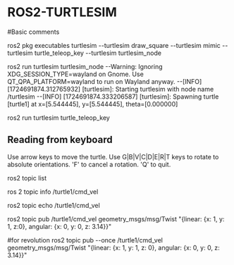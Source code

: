 # ROS2-TURTLESIM

#Basic comments

ros2 pkg executables turtlesim
--turtlesim draw_square
--turtlesim mimic
--turtlesim turtle_teleop_key
--turtlesim turtlesim_node

ros2 run turtlesim turtlesim_node
--Warning: Ignoring XDG_SESSION_TYPE=wayland on Gnome. Use QT_QPA_PLATFORM=wayland to run on Wayland anyway.
--[INFO] [1724691874.312765932] [turtlesim]: Starting turtlesim with node name /turtlesim
--[INFO] [1724691874.333206587] [turtlesim]: Spawning turtle [turtle1] at x=[5.544445], y=[5.544445], theta=[0.000000]

ros2 run turtlesim turtle_teleop_key

Reading from keyboard
---------------------------
Use arrow keys to move the turtle.
Use G|B|V|C|D|E|R|T keys to rotate to absolute orientations. 'F' to cancel a rotation.
'Q' to quit.

ros2 topic list

ros 2 topic info /turtle1/cmd_vel

ros2 topic echo /turtle1/cmd_vel

ros2 topic pub /turtle1/cmd_vel geometry_msgs/msg/Twist "{linear: {x: 1, y: 1, z:0}, angular: {x: 0, y: 0, z: 3.14}}"

#for revolution
ros2 topic pub --once /turtle1/cmd_vel geometry_msgs/msg/Twist "{linear: {x: 1, y: 1, z: 0}, angular: {x: 0, y: 0, z: 3.14}}"

